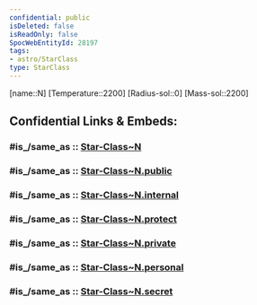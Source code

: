 ```yaml
---
confidential: public
isDeleted: false
isReadOnly: false
SpocWebEntityId: 28197
tags:
- astro/StarClass
type: StarClass
---
```


[name::N]
[Temperature::2200]
[Radius-sol::0]
[Mass-sol::2200]


## Confidential Links & Embeds: 

### #is_/same_as :: [Star-Class~N](/_Standards/Astronomy/Star~Class/Star-Class~N.md) 

### #is_/same_as :: [Star-Class~N.public](/_public/Astronomy/Star~Class/Star-Class~N.public.md) 

### #is_/same_as :: [Star-Class~N.internal](/_internal/Astronomy/Star~Class/Star-Class~N.internal.md) 

### #is_/same_as :: [Star-Class~N.protect](/_protect/Astronomy/Star~Class/Star-Class~N.protect.md) 

### #is_/same_as :: [Star-Class~N.private](/_private/Astronomy/Star~Class/Star-Class~N.private.md) 

### #is_/same_as :: [Star-Class~N.personal](/_personal/Astronomy/Star~Class/Star-Class~N.personal.md) 

### #is_/same_as :: [Star-Class~N.secret](/_secret/Astronomy/Star~Class/Star-Class~N.secret.md)

